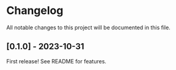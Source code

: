 # Changelog

All notable changes to this project will be documented in this file.

## [0.1.0] - 2023-10-31

First release! See README for features.
